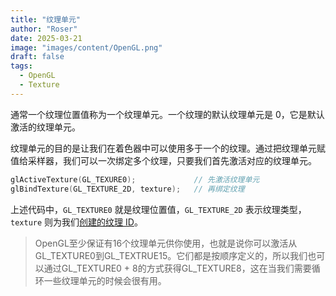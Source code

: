 ```yaml
---
title: "纹理单元"
author: "Roser"
date: 2025-03-21
image: "images/content/OpenGL.png"
draft: false
tags:
  - OpenGL
  - Texture
---
```

通常一个纹理位置值称为一个纹理单元。一个纹理的默认纹理单元是 0，它是默认激活的纹理单元。

纹理单元的目的是让我们在着色器中可以使用多于一个的纹理。通过把纹理单元赋值给采样器，我们可以一次绑定多个纹理，只要我们首先激活对应的纹理单元。

```cpp
glActiveTexture(GL_TEXURE0);             // 先激活纹理单元
glBindTexture(GL_TEXTURE_2D, texture);   // 再绑定纹理
```
上述代码中，`GL_TEXTURE0` 就是纹理位置值，`GL_TEXTURE_2D` 表示纹理类型，`texture` 则为我们[创建的纹理 ID](纹理贴图.md)。

> OpenGL至少保证有16个纹理单元供你使用，也就是说你可以激活从GL_TEXTURE0到GL_TEXTRUE15。它们都是按顺序定义的，所以我们也可以通过GL_TEXTURE0 + 8的方式获得GL_TEXTURE8，这在当我们需要循环一些纹理单元的时候会很有用。

